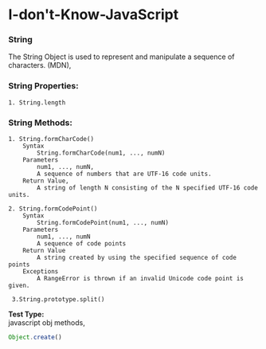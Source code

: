 # I-don't-Know-JavaScript

### String
The String Object is used to represent and manipulate a sequence of characters. (MDN),

### String Properties:
    1. String.length

### String Methods:
    1. String.formCharCode()
        Syntax
            String.formCharCode(num1, ..., numN)
        Parameters
            num1, ..., numN,
            A sequence of numbers that are UTF-16 code units.
        Return Value,
            A string of length N consisting of the N specified UTF-16 code units.
    
    2. String.formCodePoint()
        Syntax
            String.formCodePoint(num1, ..., numN)
        Parameters
            num1, ..., numN
            A sequence of code points
        Return Value
            A string created by using the specified sequence of code points
        Exceptions
            A RangeError is thrown if an invalid Unicode code point is given.
     
     3.String.prototype.split()

**Test Type:**<br/>
javascript obj methods,
```javascript
Object.create()
```
